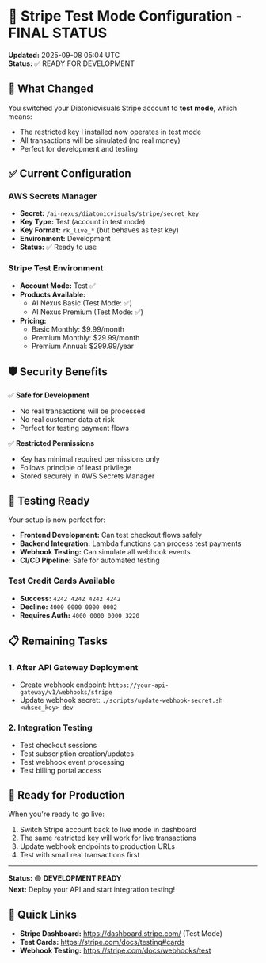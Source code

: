 # 🎉 Stripe Test Mode Configuration - FINAL STATUS

**Updated:** 2025-09-08 05:04 UTC  
**Status:** ✅ READY FOR DEVELOPMENT

## 🔄 What Changed

You switched your Diatonicvisuals Stripe account to **test mode**, which means:
- The restricted key I installed now operates in test mode
- All transactions will be simulated (no real money)
- Perfect for development and testing

## ✅ Current Configuration

### AWS Secrets Manager
- **Secret:** `/ai-nexus/diatonicvisuals/stripe/secret_key`
- **Key Type:** Test (account in test mode)
- **Key Format:** `rk_live_*` (but behaves as test key)
- **Environment:** Development
- **Status:** ✅ Ready to use

### Stripe Test Environment
- **Account Mode:** Test ✅
- **Products Available:**
  - AI Nexus Basic (Test Mode: ✅)
  - AI Nexus Premium (Test Mode: ✅)
- **Pricing:**
  - Basic Monthly: $9.99/month
  - Premium Monthly: $29.99/month  
  - Premium Annual: $299.99/year

## 🛡️ Security Benefits

✅ **Safe for Development**
- No real transactions will be processed
- No real customer data at risk
- Perfect for testing payment flows

✅ **Restricted Permissions**
- Key has minimal required permissions only
- Follows principle of least privilege
- Stored securely in AWS Secrets Manager

## 🧪 Testing Ready

Your setup is now perfect for:
- **Frontend Development:** Can test checkout flows safely
- **Backend Integration:** Lambda functions can process test payments
- **Webhook Testing:** Can simulate all webhook events
- **CI/CD Pipeline:** Safe for automated testing

### Test Credit Cards Available
- **Success:** `4242 4242 4242 4242`
- **Decline:** `4000 0000 0000 0002`
- **Requires Auth:** `4000 0000 0000 3220`

## 📋 Remaining Tasks

### 1. After API Gateway Deployment
- Create webhook endpoint: `https://your-api-gateway/v1/webhooks/stripe`
- Update webhook secret: `./scripts/update-webhook-secret.sh <whsec_key> dev`

### 2. Integration Testing
- Test checkout sessions
- Test subscription creation/updates
- Test webhook event processing
- Test billing portal access

## 🎯 Ready for Production

When you're ready to go live:
1. Switch Stripe account back to live mode in dashboard
2. The same restricted key will work for live transactions
3. Update webhook endpoints to production URLs
4. Test with small real transactions first

---

**Status:** 🟢 **DEVELOPMENT READY**  
**Next:** Deploy your API and start integration testing!

## 🔗 Quick Links
- **Stripe Dashboard:** https://dashboard.stripe.com/ (Test Mode)
- **Test Cards:** https://stripe.com/docs/testing#cards
- **Webhook Testing:** https://stripe.com/docs/webhooks/test
